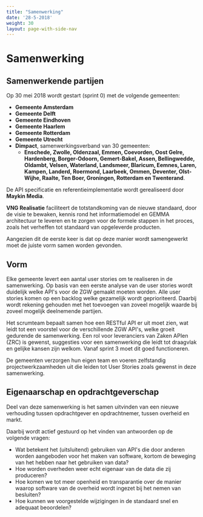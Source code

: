 ```yaml
---
title: "Samenwerking"
date: '28-5-2018'
weight: 30
layout: page-with-side-nav
---
```

# Samenwerking

## Samenwerkende partijen

Op 30 mei 2018 wordt gestart (sprint 0) met de volgende gemeenten:

- **Gemeente Amsterdam**
- **Gemeente Delft**
- **Gemeente Eindhoven**
- **Gemeente Haarlem**
- **Gemeente Rotterdam**
- **Gemeente Utrecht**
- **Dimpact**, samenwerkingsverband van 30 gemeenten:
  - **Enschede, Zwolle, Oldenzaal, Emmen, Coevorden, Oost Gelre, Hardenberg,
  Borger-Odoorn, Gemert-Bakel, Assen, Bellingwedde, Oldambt, Velsen, Waterland,
  Landsmeer, Blaricum, Eemnes, Laren, Kampen, Landerd, Roermond, Laarbeek,
  Ommen, Deventer, Olst-Wijhe, Raalte, Ten Boer, Groningen, Rotterdam en
  Twenterand**.

De API specificatie en referentieimplementatie wordt gerealiseerd door **Maykin
Media**.

**VNG Realisatie** faciliteert de totstandkoming van de nieuwe standaard, door
de visie te bewaken, kennis rond het informatiemodel en GEMMA architectuur te
leveren en te zorgen voor de formele stappen in het proces, zoals het verheffen
tot standaard van opgeleverde producten.

Aangezien dit de eerste keer is dat op deze manier wordt samengewerkt moet de
juiste vorm samen worden gevonden.


## Vorm

Elke gemeente levert een aantal user stories om te realiseren in de
samenwerking.
Op basis van een eerste analyse van de user stories wordt duidelijk welke API's
voor de ZGW gemaakt moeten worden. Alle user stories komen op een backlog
welke gezamelijk wordt geprioriteerd. Daarbij wordt rekening gehouden met het
toevoegen van zoveel mogelijk waarde bij zoveel mogelijk deelnemende partijen.

Het scrumteam bepaalt samen hoe een RESTful API er uit moet zien, wat leidt tot
een voorstel voor de verschillende ZGW API's, welke groeit gedurende de
samenwerking.
Een rol voor leveranciers van Zaken APIen (ZRC) is gewenst,
suggesties voor een samenwerking die leidt tot draagvlak en gelijke kansen zijn
welkom. Vanaf sprint 3 moet dit goed functioneren.

De gemeenten verzorgen hun eigen team en voeren zelfstandig
projectwerkzaamheden uit die leiden tot User Stories zoals gewenst in deze
samenwerking.


## Eigenaarschap en opdrachtgeverschap

Deel van deze samenwerking is het samen uitvinden van een nieuwe verhouding
tussen opdrachtgever en opdrachtnemer, tussen overheid en markt.

Daarbij wordt actief gestuurd op het vinden van antwoorden op de volgende
vragen:

- Wat betekent het (uitsluitend) gebruiken van API's die door anderen worden
aangeboden voor het maken van software, kortom de beweging van het hebben naar
het gebruiken van data?
- Hoe worden overheden weer echt eigenaar van de data die zij produceren?
- Hoe komen we tot meer openheid en transparantie over de manier waarop
software van de overheid wordt ingezet bij het nemen van besluiten?
- Hoe kunnen we voorgestelde wijzigingen in de standaard snel en adequaat
beoordelen?
